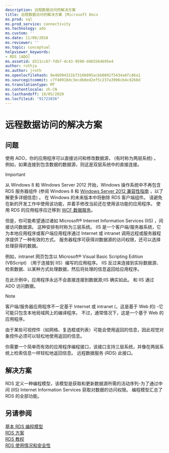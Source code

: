 ```yaml
---
description: 远程数据访问的解决方案
title: 远程数据访问的解决方案 |Microsoft Docs
ms.prod: sql
ms.prod_service: connectivity
ms.technology: ado
ms.custom: ''
ms.date: 11/09/2018
ms.reviewer: ''
ms.topic: conceptual
helpviewer_keywords:
- RDS [ADO]
ms.assetid: d311cc67-7db7-4c43-9590-d465564695e4
author: rothja
ms.author: jroth
ms.openlocfilehash: 0e46994321b73166095acbb0891f5434a6fc86a1
ms.sourcegitcommit: c7f40918dc3ecdb0ed2ef5c237a3996cb4cd268d
ms.translationtype: MT
ms.contentlocale: zh-CN
ms.lasthandoff: 10/05/2020
ms.locfileid: "91723036"
---
```

# <a name="solutions-for-remote-data-access"></a>远程数据访问的解决方案
## <a name="the-issue"></a>问题  
 使用 ADO，你的应用程序可以直接访问和修改数据源， (有时称为两层系统) 。 例如，如果连接到包含数据的数据源，则这是双层系统中的直接连接。  
  
> [!IMPORTANT]
>  从 Windows 8 和 Windows Server 2012 开始，Windows 操作系统中不再包含 RDS 服务器组件 (参阅 Windows 8 和 [Windows Server 2012 兼容性指南](https://www.microsoft.com/download/details.aspx?id=27416) ，以了解更多详细信息) 。 在 Windows 的未来版本中将删除 RDS 客户端组件。 请避免在新的开发工作中使用该功能，并着手修改当前还在使用该功能的应用程序。 使用 RDS 的应用程序应迁移到 [WCF 数据服务](/dotnet/framework/wcf/)。  
  
 但是，你可能希望通过诸如 Microsoft® Internet Information Services (IIS) ，间接访问数据源。 这种安排有时称为三层系统。 IIS 是一个客户端/服务器系统，它为本地应用程序或客户端应用程序通过 Internet 或 intranet 调用远程或服务器程序提供了一种有效的方式。 服务器程序可获得对数据源的访问权限，还可以选择处理获得的数据。  
  
 例如，intranet 网页包含以 Microsoft® Visual Basic Scripting Edition (VBScript) （用于连接到 IIS）编写的应用程序。 IIS 反过来连接到实际数据源、检索数据、以某种方式处理数据，然后将处理的信息返回给应用程序。  
  
 在此示例中，应用程序永远不会直接连接到数据源;IIS 确实如此。 和 IIS 通过 ADO 访问数据。  
  
> [!NOTE]
>  客户端/服务器应用程序不一定基于 Internet 或 intranet (，这是基于 Web 的) -它可能只包含本地局域网上的编译程序。 不过，通常情况下，这是一个基于 Web 的应用程序。  
  
 由于某些可视控件（如网格、复选框或列表）可能会使用返回的信息，因此视觉对象控件必须可以轻松地使用返回的信息。  
  
 你需要一个简单而有效的应用程序编程接口，该接口支持三层系统，并像在两层系统上检索信息一样轻松地返回信息。 远程数据服务 (RDS) 此接口。  
  
## <a name="the-solution"></a>解决方案  
 RDS 定义一种编程模型，该模型是获取和更新数据源所需的活动序列-为了通过中间 (IIS) Internet Information Services 获取对数据的访问权限。 编程模型汇总了 RDS 的全部功能。  
  
## <a name="see-also"></a>另请参阅  
 [基本 RDS 编程模型](./basic-rds-programming-model.md)   
 [RDS 方案](./rds-scenario.md)   
 [RDS 教程](./rds-tutorial.md)   
 [RDS 使用情况和安全性](./rds-usage-and-security.md)